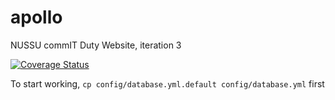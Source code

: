 # apollo
NUSSU commIT Duty Website, iteration 3

[![Coverage Status](https://coveralls.io/repos/github/commit-tech/apollo/badge.svg?branch=master)](https://coveralls.io/github/commit-tech/apollo?branch=master)

To start working, `cp config/database.yml.default config/database.yml` first
